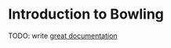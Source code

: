# Introduction to Bowling

TODO: write [great documentation](http://jacobian.org/writing/great-documentation/what-to-write/)
